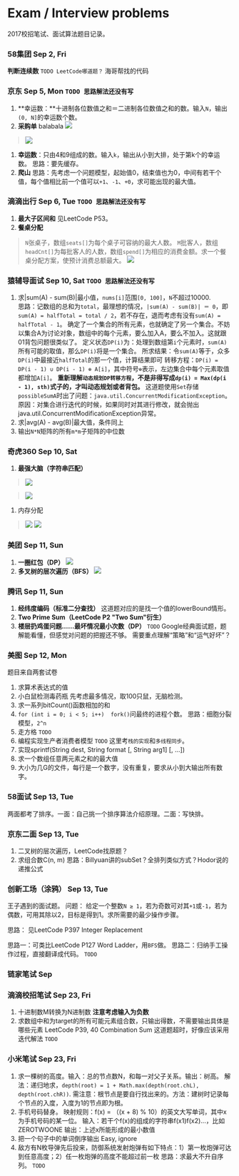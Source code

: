 # Exam / Interview problems 

2017校招笔试、面试算法题目记录。


### 58集团 Sep 2, Fri
**判断连续数** `TODO LeetCode哪道题？`
海哥帮找的代码

### 京东 Sep 5, Mon  `TODO 思路解法还没有写`
1. **幸运数：**十进制各位数值之和＝二进制各位数值之和的数。输入`N`，输出`(0, N]`的幸运数个数。
1. **采购单**
balabala
![](http://ww2.sinaimg.cn/mw690/6b9392ddgw1f7oxg074yqj20kk0idwni.jpg)

> ![](http://ww3.sinaimg.cn/large/6b9392ddgw1f7oxdk8ot2j21kw166wrn.jpg)
1. **幸运数**：只由4和9组成的数。输入`k`，输出从小到大排，处于第k个的幸运数。
思路：要先缓存。
1. **爬山**
思路：先考虑一个问题模型，起始值0，结束值也为0，中间有若干个值，每个值相比前一个值可以`+1`、`-1`、`+0`，求可能出现的最大值。

### 滴滴出行 Sep 6, Tue  `TODO 思路解法还没有写`
1. **最大子区间和**
见LeetCode P53。
1. **餐桌分配**
> `N`张桌子，数组`seats[]`为每个桌子可容纳的最大人数。
`M`批客人，数组`headCnt[]`为每批客人的人数，数组`spend[]`为相应的消费金额。求一个餐桌分配方案，使预计消费总额最大。
![](http://ww1.sinaimg.cn/large/6b9392ddgw1f7ox06s2ulj20bb0b1q3w.jpg)

### 猿辅导面试 Sep 10, Sat  `TODO 思路解法还没有写`
1. 求|sum(A) - sum(B)|最小值，`nums[i]`范围`[0, 100]`，`N`不超过10000.  
思路：记数组的总和为`total`，最理想的情况，`|sum(A) - sum(B)| ＝ 0`，即`sum(A) = halfTotal = total / 2`，若不存在，退而考虑有没有`sum(A) = halfTotal - 1`。
确定了一个集合的所有元素，也就确定了另一个集合。不妨以集合A为讨论对象，数组中的每个元素，要么加入A，要么不加入。这就跟01背包问题很类似了。
定义状态`DP(i)`为：处理到数组第`i`个元素时，`sum(A)`所有可能的取值，那么`DP(i)`将是一个集合。
所求结果：令`sum(A)`等于，众多`DP(i)`中最接近`halfTotal`的那一个值，计算结果即可
转移方程：`DP(i) = DP(i - 1) ∪ DP(i - 1) ⊕ A[i]`，其中符号`⊕`表示，左边集合中每个元素取值都增加`A[i]`。
**重新理解`动态规划DP转移方程`，不是非得写成`dp(i) = Max(dp(i - 1), sth)`式子的，才叫动态规划或者背包。**
这道题使用`Set`存储`possibleSumA`时出了问题：`java.util.ConcurrentModificationException`。原因：对集合进行迭代的时候，如果同时对其进行修改，就会抛出java.util.ConcurrentModificationException异常。
2. 求|avg(A) - avg(B)|最大值，条件同上
3. 输出`N*N`矩阵的所有`m*m`子矩阵的中位数

### 奇虎360 Sep 10, Sat
1. **最强大脑（字符串匹配）**
> ![](http://ww1.sinaimg.cn/mw690/6b9392ddgw1f7pp73pnx4j20eb0g2tcs.jpg)

> ![](http://ww1.sinaimg.cn/mw690/6b9392ddgw1f7pp9ql4yxj20e60dddiw.jpg)


1. 内存分配
> ![](http://ww4.sinaimg.cn/mw690/6b9392ddgw1f7ppcr6mxfj20dt0bsmzi.jpg)
![](http://ww2.sinaimg.cn/mw690/6b9392ddgw1f7ppd9qnxzj20d408kabh.jpg)


### 美团 Sep 11, Sun
1. **一圈红包（DP）**
![](http://ww1.sinaimg.cn/mw690/6b9392ddgw1f7pplntpbxj20pg0blaev.jpg)
1. **多叉树的层次遍历（BFS）**
![](http://ww4.sinaimg.cn/mw690/6b9392ddgw1f7ppl0xm6mj20l309rabs.jpg)

### 腾讯 Sep 11, Sun
1. **经纬度编码（标准二分查找）**
这道题对应的是找一个值的lowerBound情形。
1. **Two Prime Sum（LeetCode P2 "Two Sum"衍生）**
1. **楼层扔鸡蛋问题……最坏情况最小次数（DP）** `TODO`
Google经典面试题，题解能看懂，但感觉对问题的把握还不够。
需要重点理解“策略”和“运气好坏”？

### 美图 Sep 12, Mon
题目来自两套试卷

1. 求算术表达式的值
1. 小白鼠检测毒药瓶
先考虑最多情况，取100只鼠，无脑检测。
1. 求一系列bitCount()函数相加的和
1. `for (int i = 0; i < 5; i++)  fork()`问最终的进程个数。
思路：细胞分裂模型，`2^n`
1. 走方格 `TODO`
1. 编程实现生产者消费者模型 `TODO`
这里考`栈的实现`和`多线程同步`。
1. 实现sprintf(String dest, String format [, String arg1] [, ...])
1. 求一个数组任意两元素之和的最大值
1. 大小为几G的文件，每行是一个数字，没有重复，要求从小到大输出所有数字。

### 58面试 Sep 13, Tue
两面都考了排序。一面：自己挑一个排序算法介绍原理。二面：写快排。

### 京东二面 Sep 13, Tue
1. 二叉树的层次遍历，LeetCode找原题？
1. 求组合数C(n, m)
思路：Billyuan讲的subSet？全排列类似方式？Hodor说的递推公式

### 创新工场（涂鸦） Sep 13, Tue
王子遇到的面试题。
问题：
给定一个整数`N ≥ 1`，若为奇数可对其`+1`或`-1`，若为偶数，可用其除以2，目标是得到1。求所需要的最少操作步骤。

思路：
见LeetCode P397 Integer Replacement

思路一：可类比LeetCode P127 Word Ladder，用`BFS`做。
思路二：归纳手工操作过程，直接翻译成代码。 `TODO`

### 链家笔试 Sep 


### 滴滴校招笔试 Sep 23, Fri
1. 十进制数M转换为N进制数
**注意考虑输入为负数**
2. 求数组中和为target的所有可能元素组合数，只输出得数，不需要输出具体是哪些元素
 LeetCode P39, 40 Combination Sum
 这道题超时，好像应该采用迭代解法 `TODO`
 

### 小米笔试 Sep 23, Fri 
1. 求一棵树的高度。输入：总的节点数N，和每一对父子关系。输出：树高。
解法：递归地求，`depth(root) = 1 + Math.max(depth(root.chL), depth(root.chR))`.
需注意：根节点是要自行找出来的。方法：建树时记录每个节点的入度，入度为1的节点即为根。
1. 手机号码替身。
映射规则：f(x) = （(x + 8) % 10）的英文大写单词，其中x为手机号码的某一位。
输入：若干个f(x)的组成的字符串f(x1)f(x2)...，比如ZEROTWOONE
输出：上述x所能形成的最小数值
1. 把一个句子中的单词倒序输出
Easy, ignore
1. 敌方有N枚导弹先后投来，防御系统发射炮弹有如下特点：1）第一枚炮弹可达到任意高度；2）任一枚炮弹的高度不能超过前一枚
思路：求最大不升自序列。 `TODO`
